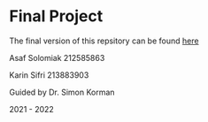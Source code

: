 # Final Project

The final version of this repsitory can be found [here](https://github.com/karinsifri/FAsT-Match "final git")
 
Asaf Solomiak
212585863

Karin Sifri
213883903

Guided by Dr. Simon Korman

2021 - 2022
